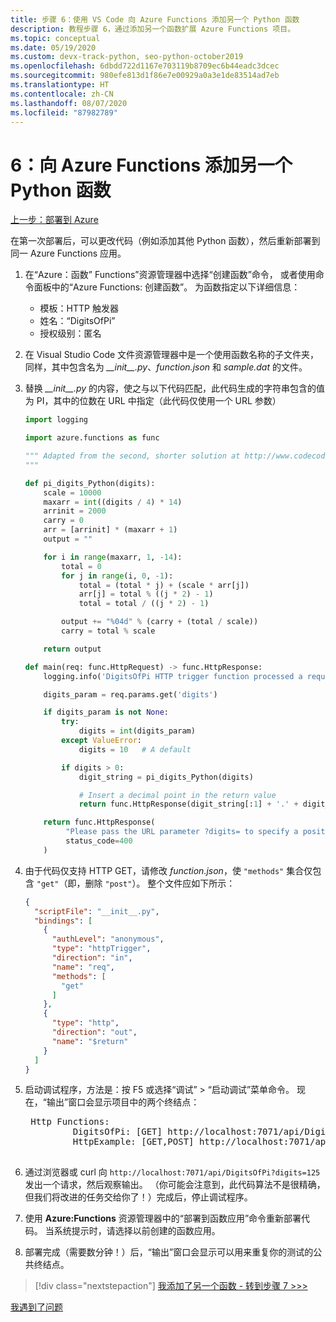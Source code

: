 ```yaml
---
title: 步骤 6：使用 VS Code 向 Azure Functions 添加另一个 Python 函数
description: 教程步骤 6，通过添加另一个函数扩展 Azure Functions 项目。
ms.topic: conceptual
ms.date: 05/19/2020
ms.custom: devx-track-python, seo-python-october2019
ms.openlocfilehash: 6dbdd722d1167e703119b8709ec6b44eadc3dcec
ms.sourcegitcommit: 980efe813d1f86e7e00929a0a3e1de83514ad7eb
ms.translationtype: HT
ms.contentlocale: zh-CN
ms.lasthandoff: 08/07/2020
ms.locfileid: "87982789"
---
```

# <a name="6-add-a-second-python-function-to-azure-functions"></a>6：向 Azure Functions 添加另一个 Python 函数

[上一步：部署到 Azure](tutorial-vs-code-serverless-python-05.md)

在第一次部署后，可以更改代码（例如添加其他 Python 函数），然后重新部署到同一 Azure Functions 应用。

1. 在“Azure：函数”  Functions”资源管理器中选择“创建函数”命令，  或者使用命令面板中的“Azure Functions:  创建函数”。 为函数指定以下详细信息：

    - 模板：HTTP 触发器
    - 姓名：“DigitsOfPi”
    - 授权级别：匿名

1. 在 Visual Studio Code 文件资源管理器中是一个使用函数名称的子文件夹，同样，其中包含名为 *\_\_init\_\_.py*、*function.json* 和 *sample.dat* 的文件。

1. 替换 *\_\_init\_\_.py* 的内容，使之与以下代码匹配，此代码生成的字符串包含的值为 PI，其中的位数在 URL 中指定（此代码仅使用一个 URL 参数）

    ```python
    import logging

    import azure.functions as func

    """ Adapted from the second, shorter solution at http://www.codecodex.com/wiki/Calculate_digits_of_pi#Python
    """

    def pi_digits_Python(digits):
        scale = 10000
        maxarr = int((digits / 4) * 14)
        arrinit = 2000
        carry = 0
        arr = [arrinit] * (maxarr + 1)
        output = ""

        for i in range(maxarr, 1, -14):
            total = 0
            for j in range(i, 0, -1):
                total = (total * j) + (scale * arr[j])
                arr[j] = total % ((j * 2) - 1)
                total = total / ((j * 2) - 1)

            output += "%04d" % (carry + (total / scale))
            carry = total % scale

        return output

    def main(req: func.HttpRequest) -> func.HttpResponse:
        logging.info('DigitsOfPi HTTP trigger function processed a request.')

        digits_param = req.params.get('digits')

        if digits_param is not None:
            try:
                digits = int(digits_param)
            except ValueError:
                digits = 10   # A default

            if digits > 0:
                digit_string = pi_digits_Python(digits)

                # Insert a decimal point in the return value
                return func.HttpResponse(digit_string[:1] + '.' + digit_string[1:])

        return func.HttpResponse(
             "Please pass the URL parameter ?digits= to specify a positive number of digits.",
             status_code=400
        )
    ```

1. 由于代码仅支持 HTTP GET，请修改 *function.json*，使 `"methods"` 集合仅包含 `"get"`（即，删除 `"post"`）。 整个文件应如下所示：

    ```json
    {
      "scriptFile": "__init__.py",
      "bindings": [
        {
          "authLevel": "anonymous",
          "type": "httpTrigger",
          "direction": "in",
          "name": "req",
          "methods": [
            "get"
          ]
        },
        {
          "type": "http",
          "direction": "out",
          "name": "$return"
        }
      ]
    }
    ```

1. 启动调试程序，方法是：按 F5 或选择“调试”   >   “启动调试”菜单命令。 现在，“输出”窗口会显示项目中的两个终结点： 

    <pre>
    Http Functions:
            DigitsOfPi: [GET] http://localhost:7071/api/DigitsOfPi
            HttpExample: [GET,POST] http://localhost:7071/api/HttpExample
    </pre>

1. 通过浏览器或 curl 向 `http://localhost:7071/api/DigitsOfPi?digits=125` 发出一个请求，然后观察输出。 （你可能会注意到，此代码算法不是很精确，但我们将改进的任务交给你了！）完成后，停止调试程序。

1. 使用  **Azure:Functions** 资源管理器中的“部署到函数应用”命令重新部署代码。 当系统提示时，请选择以前创建的函数应用。

1. 部署完成（需要数分钟！）后，“输出”窗口会显示可以用来重复你的测试的公共终结点。 

> [!div class="nextstepaction"]
> [我添加了另一个函数 - 转到步骤 7 >>>](tutorial-vs-code-serverless-python-07.md)

[我遇到了问题](https://www.research.net/r/PWZWZ52?tutorial=vscode-functions-python&step=06-second-function)

